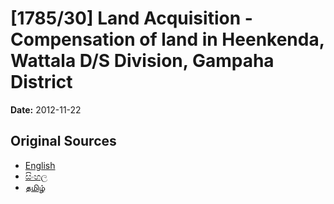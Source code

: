 # [1785/30] Land Acquisition - Compensation of land in Heenkenda, Wattala D/S Division, Gampaha District

**Date:** 2012-11-22

## Original Sources

- [English](https://documents.gov.lk/view/extra-gazettes/2012/11/1785-30_E.pdf)
- [සිංහල](https://documents.gov.lk/view/extra-gazettes/2012/11/1785-30_S.pdf)
- [தமிழ்](https://documents.gov.lk/view/extra-gazettes/2012/11/1785-30_T.pdf)
